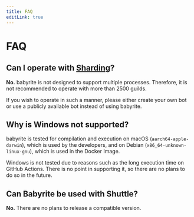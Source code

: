 ```yaml
---
title: FAQ
editLink: true
---
```


# FAQ

## Can I operate with [Sharding](https://discord.com/developers/docs/topics/gateway#sharding)?

**No.** babyrite is not designed to support multiple processes. Therefore, it is
not recommended to operate with more than 2500 guilds.

If you wish to operate in such a manner, please either create your own bot or
use a publicly available bot instead of using babyrite.

## Why is Windows not supported?

babyrite is tested for compilation and execution on macOS
(`aarch64-apple-darwin`), which is used by the developers, and on Debian
(`x86_64-unknown-linux-gnu`), which is used in the Docker Image.

Windows is not tested due to reasons such as the long execution time on GitHub
Actions. There is no point in supporting it, so there are no plans to do so in
the future.

## Can Babyrite be used with Shuttle?

**No.** There are no plans to release a compatible version.
